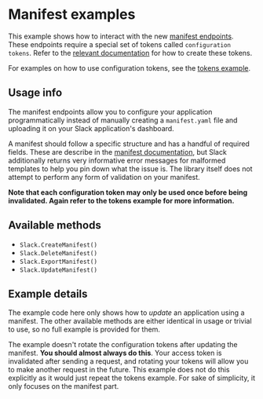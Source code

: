 # Manifest examples

This example shows how to interact with the
new [manifest endpoints](https://api.slack.com/reference/manifests#manifest_apis). These endpoints require a special set
of tokens called `configuration tokens`. Refer to
the [relevant documentation](https://api.slack.com/authentication/config-tokens) for how to create these tokens.

For examples on how to use configuration tokens, see the [tokens example](../tokens).

## Usage info

The manifest endpoints allow you to configure your application programmatically instead of manually creating
a `manifest.yaml` file and uploading it on your Slack application's dashboard.

A manifest should follow a specific structure and has a handful of required fields. These are describe in
the [manifest documentation](https://api.slack.com/reference/manifests#fields), but Slack additionally returns very
informative error messages for malformed templates to help you pin down what the issue is. The library itself does not
attempt to perform any form of validation on your manifest.

**Note that each configuration token may only be used once before being invalidated. Again refer to the tokens example
for more information.**

## Available methods

- ``Slack.CreateManifest()``
- ``Slack.DeleteManifest()``
- ``Slack.ExportManifest()``
- ``Slack.UpdateManifest()``

## Example details

The example code here only shows how to _update_ an application using a manifest. The other available methods are either
identical in usage or trivial to use, so no full example is provided for them.

The example doesn't rotate the configuration tokens after updating the manifest. **You should almost always do this**.
Your access token is invalidated after sending a request, and rotating your tokens will allow you to make another
request in the future. This example does not do this explicitly as it would just repeat the tokens example. For sake of
simplicity, it only focuses on the manifest part.
